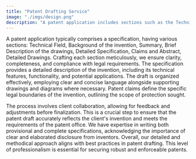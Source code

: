 ```yaml
---
title: "Patent Drafting Service"
image: "./imgs/design.png"
description: "A patent application includes sections such as the Technical Field, Summary, Detailed Specification, and Claims, all drafted with precision to ensure clarity and legal compliance. We collaborate with clients to refine the patent, ensuring it accurately reflects the invention. Our expertise in"
---
```


A patent application typically comprises a specification, having various sections: Technical Field, Background of the invention, Summary, Brief Description of the drawings, Detailed Specification, Claims and Abstract, Detailed Drawings. Crafting each section meticulously, we ensure clarity, completeness, and compliance with legal requirements. The specification provides a detailed description of the invention, including its technical features, functionality, and potential applications. The draft is organized effectively, employing clear and concise language alongside supporting drawings and diagrams where necessary. Patent claims define the specific legal boundaries of the invention, outlining the scope of protection sought.

The process involves client collaboration, allowing for feedback and adjustments before finalization. This is a crucial step to ensure that the patent draft accurately reflects the client's invention and meets the requirements of the patent office. We have expertise in writing both provisional and complete specifications, acknowledging the importance of clear and elaborated disclosure from inventors. Overall, our detailed and methodical approach aligns with best practices in patent drafting. This level of professionalism is essential for securing robust and enforceable patents.
